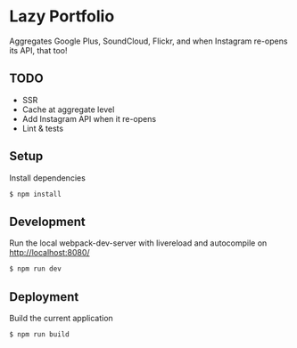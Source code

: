 Lazy Portfolio
===========
Aggregates Google Plus, SoundCloud, Flickr, and when Instagram re-opens its API, that too!

## TODO
- SSR
- Cache at aggregate level
- Add Instagram API when it re-opens
- Lint & tests


## Setup
Install dependencies
```sh
$ npm install
```

## Development
Run the local webpack-dev-server with livereload and autocompile on [http://localhost:8080/](http://localhost:8080/)
```sh
$ npm run dev
```
## Deployment
Build the current application
```sh
$ npm run build
```

